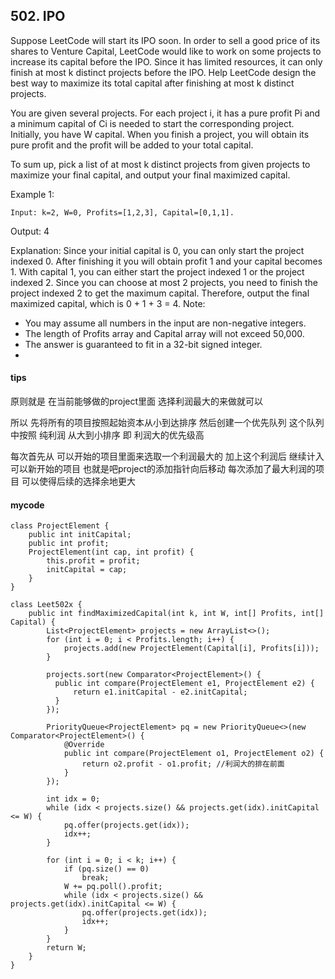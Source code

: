 ## 502. IPO
Suppose LeetCode will start its IPO soon. In order to sell a good price of its shares to Venture Capital, LeetCode would like to work on some projects to increase its capital before the IPO. Since it has limited resources, it can only finish at most k distinct projects before the IPO. Help LeetCode design the best way to maximize its total capital after finishing at most k distinct projects.

You are given several projects. For each project i, it has a pure profit Pi and a minimum capital of Ci is needed to start the corresponding project. Initially, you have W capital. When you finish a project, you will obtain its pure profit and the profit will be added to your total capital.

To sum up, pick a list of at most k distinct projects from given projects to maximize your final capital, and output your final maximized capital.

Example 1:

```
Input: k=2, W=0, Profits=[1,2,3], Capital=[0,1,1].
```

Output: 4

Explanation: Since your initial capital is 0, you can only start the project indexed 0.
             After finishing it you will obtain profit 1 and your capital becomes 1.
             With capital 1, you can either start the project indexed 1 or the project indexed 2.
             Since you can choose at most 2 projects, you need to finish the project indexed 2 to get the maximum capital.
             Therefore, output the final maximized capital, which is 0 + 1 + 3 = 4.
Note:
- You may assume all numbers in the input are non-negative integers.
- The length of Profits array and Capital array will not exceed 50,000.
- The answer is guaranteed to fit in a 32-bit signed integer.
- 


#### tips
原则就是 在当前能够做的project里面 选择利润最大的来做就可以

所以 先将所有的项目按照起始资本从小到达排序
然后创建一个优先队列 这个队列中按照 纯利润 从大到小排序 即 利润大的优先级高


每次首先从 可以开始的项目里面来选取一个利润最大的 加上这个利润后 继续计入可以新开始的项目 也就是吧project的添加指针向后移动 每次添加了最大利润的项目 可以使得后续的选择余地更大

#### mycode

```
class ProjectElement {
    public int initCapital;
    public int profit;
    ProjectElement(int cap, int profit) {
        this.profit = profit;
        initCapital = cap;
    }
}

class Leet502x {
    public int findMaximizedCapital(int k, int W, int[] Profits, int[] Capital) {
        List<ProjectElement> projects = new ArrayList<>();
        for (int i = 0; i < Profits.length; i++) {
            projects.add(new ProjectElement(Capital[i], Profits[i]));
        }

        projects.sort(new Comparator<ProjectElement>() {
          public int compare(ProjectElement e1, ProjectElement e2) {
              return e1.initCapital - e2.initCapital;
          }
        });

        PriorityQueue<ProjectElement> pq = new PriorityQueue<>(new Comparator<ProjectElement>() {
            @Override
            public int compare(ProjectElement o1, ProjectElement o2) {
                return o2.profit - o1.profit; //利润大的排在前面
            }
        });

        int idx = 0;
        while (idx < projects.size() && projects.get(idx).initCapital <= W) {
            pq.offer(projects.get(idx));
            idx++;
        }

        for (int i = 0; i < k; i++) {
            if (pq.size() == 0)
                break;
            W += pq.poll().profit;
            while (idx < projects.size() && projects.get(idx).initCapital <= W) {
                pq.offer(projects.get(idx));
                idx++;
            }
        }
        return W;
    }
}
```
